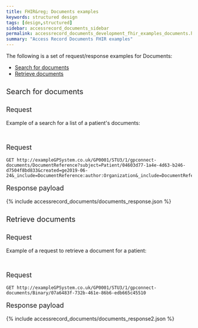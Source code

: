```yaml
---
title: FHIR&reg; Documents examples
keywords: structured design
tags: [design,structured]
sidebar: accessrecord_documents_sidebar
permalink: accessrecord_documents_development_fhir_examples_documents.html
summary: "Access Record Documents FHIR examples"
---
```




The following is a set of request/response examples for Documents:

<ul id="profileTabs" class="nav nav-tabs">
    <li class="active"><a class="noCrossRef" href="#example1" data-toggle="tab">Search for documents</a></li>
  <li><a class="noCrossRef" href="#example2" data-toggle="tab">Retrieve documents</a></li>
  <!--    <li><a class="noCrossRef" href="#example3" data-toggle="tab">Example 3</a></li> -->
</ul>
  <div class="tab-content">
<div role="tabpanel" class="tab-pane active" id="example1" markdown="1">

<p style="line-height: 2; font-size: 20px">Search for documents</p>
<p style="line-height: 1; font-size: 18px">Request</p>

<p>Example of a search for a list of a patient's documents:</p>



<br>
<p style="line-height: 1; font-size: 18px">Request</p>

```http
GET http://exampleGPSystem.co.uk/GP0001/STU3/1/gpconnect-documents/DocumentReference?subject=Patient/04603d77-1a4e-4d63-b246-d7504f8bd833&created=ge2019-06-24&_include=DocumentReference:author:Organization&_include=DocumentReference:author:Practitioner&_revinclude=PractitionerRole:practitioner:Practitioner
```

<p style="line-height: 1; font-size: 18px">Response payload</p>



{% include accessrecord_documents/documents_response.json %}



</div>

<div role="tabpanel" class="tab-pane active" id="example2" markdown="1">

<p style="line-height: 2; font-size: 20px">Retrieve documents</p>
<p style="line-height: 1; font-size: 18px">Request</p>

<p>Example of a request to retrieve a document for a patient:</p>



<br>
<p style="line-height: 1; font-size: 18px">Request</p>

```http
GET http://exampleGPSystem.co.uk/GP0001/STU3/1/gpconnect-documents/Binary/07a6483f-732b-461e-86b6-edb665c45510
```

<p style="line-height: 1; font-size: 18px">Response payload</p>



{% include accessrecord_documents/documents_response2.json %}



</div>

</div>
